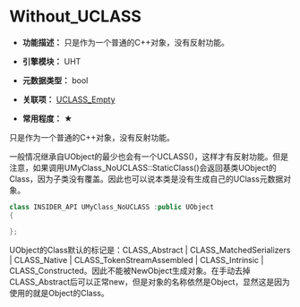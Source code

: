 # Without_UCLASS

- **功能描述：** 只是作为一个普通的C++对象，没有反射功能。

- **引擎模块：** UHT
- **元数据类型：** bool
- **关联项：** [UCLASS_Empty](UCLASS_Empty.md)
- **常用程度：** ★

只是作为一个普通的C++对象，没有反射功能。

一般情况继承自UObject的最少也会有一个UCLASS()，这样才有反射功能。但是注意，如果调用UMyClass_NoUCLASS::StaticClass()会返回基类UObject的Class，因为子类没有覆盖。因此也可以说本类是没有生成自己的UClass元数据对象。

```cpp
class INSIDER_API UMyClass_NoUCLASS :public UObject
{

};
```

UObject的Class默认的标记是：CLASS_Abstract | CLASS_MatchedSerializers | CLASS_Native | CLASS_TokenStreamAssembled | CLASS_Intrinsic | CLASS_Constructed。因此不能被NewObject生成对象。在手动去掉CLASS_Abstract后可以正常new，但是对象的名称依然是Object，显然这是因为使用的就是Object的Class。